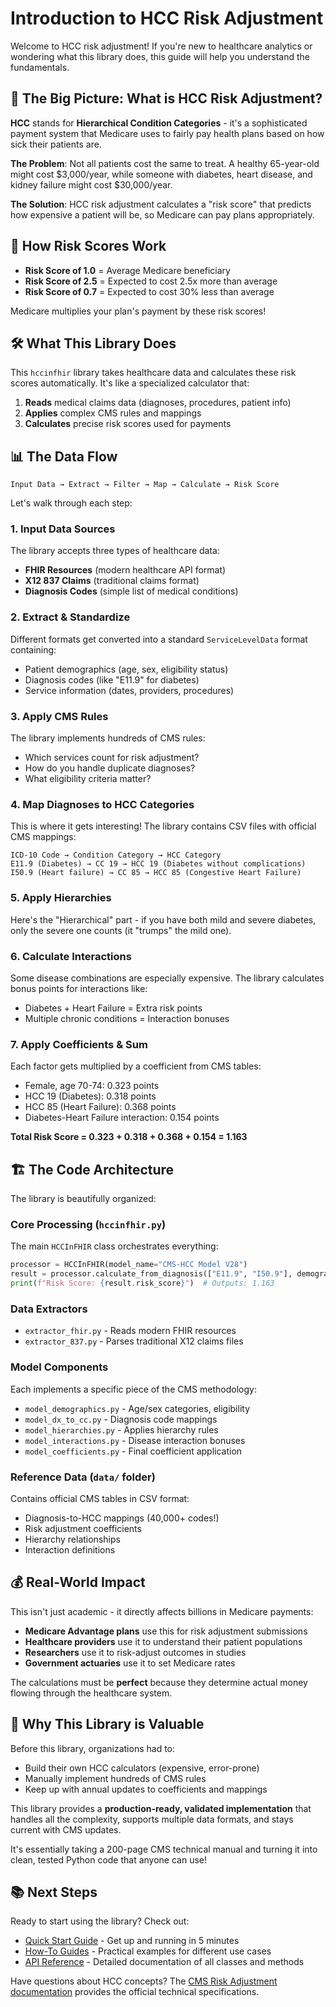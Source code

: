 # Introduction to HCC Risk Adjustment

Welcome to HCC risk adjustment! If you're new to healthcare analytics or wondering what this library does, this guide will help you understand the fundamentals.

## 🏥 The Big Picture: What is HCC Risk Adjustment?

**HCC** stands for **Hierarchical Condition Categories** - it's a sophisticated payment system that Medicare uses to fairly pay health plans based on how sick their patients are.

**The Problem**: Not all patients cost the same to treat. A healthy 65-year-old might cost $3,000/year, while someone with diabetes, heart disease, and kidney failure might cost $30,000/year.

**The Solution**: HCC risk adjustment calculates a "risk score" that predicts how expensive a patient will be, so Medicare can pay plans appropriately.

## 🔢 How Risk Scores Work

- **Risk Score of 1.0** = Average Medicare beneficiary
- **Risk Score of 2.5** = Expected to cost 2.5x more than average
- **Risk Score of 0.7** = Expected to cost 30% less than average

Medicare multiplies your plan's payment by these risk scores!

## 🛠️ What This Library Does

This `hccinfhir` library takes healthcare data and calculates these risk scores automatically. It's like a specialized calculator that:

1. **Reads** medical claims data (diagnoses, procedures, patient info)
2. **Applies** complex CMS rules and mappings
3. **Calculates** precise risk scores used for payments

## 📊 The Data Flow

```
Input Data → Extract → Filter → Map → Calculate → Risk Score
```

Let's walk through each step:

### 1. Input Data Sources
The library accepts three types of healthcare data:

- **FHIR Resources** (modern healthcare API format)
- **X12 837 Claims** (traditional claims format)
- **Diagnosis Codes** (simple list of medical conditions)

### 2. Extract & Standardize
Different formats get converted into a standard `ServiceLevelData` format containing:
- Patient demographics (age, sex, eligibility status)
- Diagnosis codes (like "E11.9" for diabetes)
- Service information (dates, providers, procedures)

### 3. Apply CMS Rules
The library implements hundreds of CMS rules:
- Which services count for risk adjustment?
- How do you handle duplicate diagnoses?
- What eligibility criteria matter?

### 4. Map Diagnoses to HCC Categories
This is where it gets interesting! The library contains CSV files with official CMS mappings:

```
ICD-10 Code → Condition Category → HCC Category
E11.9 (Diabetes) → CC 19 → HCC 19 (Diabetes without complications)
I50.9 (Heart failure) → CC 85 → HCC 85 (Congestive Heart Failure)
```

### 5. Apply Hierarchies
Here's the "Hierarchical" part - if you have both mild and severe diabetes, only the severe one counts (it "trumps" the mild one).

### 6. Calculate Interactions
Some disease combinations are especially expensive. The library calculates bonus points for interactions like:
- Diabetes + Heart Failure = Extra risk points
- Multiple chronic conditions = Interaction bonuses

### 7. Apply Coefficients & Sum
Each factor gets multiplied by a coefficient from CMS tables:
- Female, age 70-74: 0.323 points
- HCC 19 (Diabetes): 0.318 points
- HCC 85 (Heart Failure): 0.368 points
- Diabetes-Heart Failure interaction: 0.154 points

**Total Risk Score = 0.323 + 0.318 + 0.368 + 0.154 = 1.163**

## 🏗️ The Code Architecture

The library is beautifully organized:

### Core Processing (`hccinfhir.py`)
The main `HCCInFHIR` class orchestrates everything:
```python
processor = HCCInFHIR(model_name="CMS-HCC Model V28")
result = processor.calculate_from_diagnosis(["E11.9", "I50.9"], demographics)
print(f"Risk Score: {result.risk_score}")  # Outputs: 1.163
```

### Data Extractors
- `extractor_fhir.py` - Reads modern FHIR resources
- `extractor_837.py` - Parses traditional X12 claims files

### Model Components
Each implements a specific piece of the CMS methodology:
- `model_demographics.py` - Age/sex categories, eligibility
- `model_dx_to_cc.py` - Diagnosis code mappings
- `model_hierarchies.py` - Applies hierarchy rules
- `model_interactions.py` - Disease interaction bonuses
- `model_coefficients.py` - Final coefficient application

### Reference Data (`data/` folder)
Contains official CMS tables in CSV format:
- Diagnosis-to-HCC mappings (40,000+ codes!)
- Risk adjustment coefficients
- Hierarchy relationships
- Interaction definitions

## 💰 Real-World Impact

This isn't just academic - it directly affects billions in Medicare payments:

- **Medicare Advantage plans** use this for risk adjustment submissions
- **Healthcare providers** use it to understand their patient populations
- **Researchers** use it to risk-adjust outcomes in studies
- **Government actuaries** use it to set Medicare rates

The calculations must be **perfect** because they determine actual money flowing through the healthcare system.

## 🎯 Why This Library is Valuable

Before this library, organizations had to:
- Build their own HCC calculators (expensive, error-prone)
- Manually implement hundreds of CMS rules
- Keep up with annual updates to coefficients and mappings

This library provides a **production-ready, validated implementation** that handles all the complexity, supports multiple data formats, and stays current with CMS updates.

It's essentially taking a 200-page CMS technical manual and turning it into clean, tested Python code that anyone can use!

## 📚 Next Steps

Ready to start using the library? Check out:

- [Quick Start Guide](../README.md#-quick-start) - Get up and running in 5 minutes
- [How-To Guides](../README.md#-how-to-guides) - Practical examples for different use cases
- [API Reference](../README.md#-api-reference) - Detailed documentation of all classes and methods

Have questions about HCC concepts? The [CMS Risk Adjustment documentation](https://www.cms.gov/Medicare/Health-Plans/MedicareAdvtgSpecRateStats/Risk-Adjustors) provides the official technical specifications.